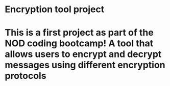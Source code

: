 # Encryption tool project

# This is a first project as part of the NOD coding bootcamp! A tool that allows users to encrypt and decrypt messages using different encryption protocols
